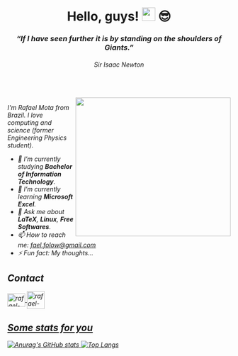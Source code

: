 <!--
**fael-atom/fael-atom** is a ✨ _special_ ✨ repository because its `README.md` (this file) appears on your GitHub profile.

Here are some ideas to get you started:

- 🔭 I’m currently working on ...
- 🌱 I’m currently learning ...
- 👯 I’m looking to collaborate on ...
- 🤔 I’m looking for help with ...
- 💬 Ask me about ...
- 📫 How to reach me: ...
- 😄 Pronouns: ...
- ⚡ Fun fact: ...
-->

<h1 align="center">Hello, guys! <img src="https://raw.githubusercontent.com/kaueMarques/kaueMarques/master/hi.gif" width="30px"> 😎 </h1> 

<h3 align="center"><i>“If I have seen further it is by standing on the shoulders of Giants.”</it></h3>
<h6 align="center">Sir Isaac Newton</h6>

<br>
<br>

<img align="right" src="https://media4.giphy.com/media/xT9IgzoKnwFNmISR8I/giphy.gif?cid=ecf05e47oeoixpqnw6kt0ytmah6acswz8np8lozv9w1td93y&rid=giphy.gif&ct=g" width="350" height="313"/>


I'm Rafael Mota from Brazil. 
I love computing and science (former Engineering Physics student).

- 🔭 I’m currently studying **Bachelor of Information Technology**.
- 🌱 I’m currently learning **Microsoft Excel**.
- 💬 Ask me about **LaTeX**, **Linux**, **Free Softwares**.
- 📫 How to reach me: fael.folow@gmail.com
- ⚡ Fun fact: My thoughts...


## Contact

<a href="https://www.linkedin.com/in/faelmota/">
<img align="center" alt="rafael-linkedin" height="30" width="40" src="https://cdn.jsdelivr.net/gh/devicons/devicon/icons/linkedin/linkedin-original.svg" style="max-width=100%;">
<!-- <a href="mailto:fael.folow@gmail.com">
<img align="center" alt="rafael-gmail" height="40" width="40" src="https://cdn.icon-icons.com/icons2/2631/PNG/512/gmail_new_logo_icon_159149.png" style="max-width=100%;">
-->
<a href="https://www.youtube.com/channel/UCUX0klsHx9lRiLwqn5MvcwA">
<img align="center" alt="rafael-youtube" height="40" width="40" src="https://cdn.icon-icons.com/icons2/1584/PNG/512/3721679-youtube_108064.png" style="max-width=100%;">
  

  
## Some stats for you

![Anurag's GitHub stats](https://github-readme-stats.vercel.app/api?username=fael-atom&show_icons=true&theme=merko)
[![Top Langs](https://github-readme-stats.vercel.app/api/top-langs/?username=anuraghazra&layout=compact)](https://github.com/anuraghazra/github-readme-stats)

  
  
  
  
  

